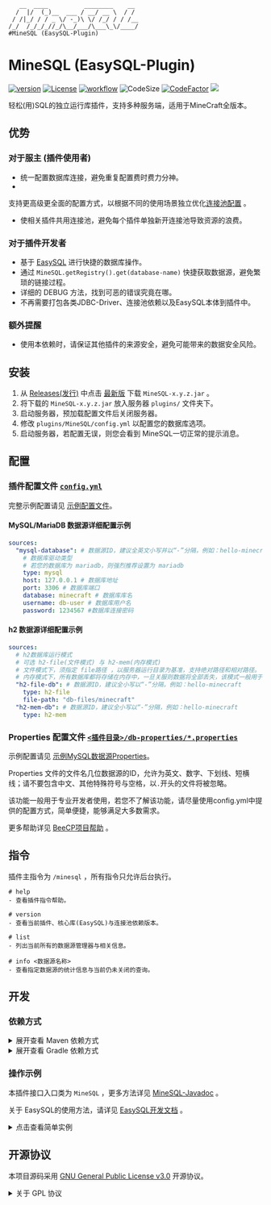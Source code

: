 ```text
   __  ____          ________    __ 
  /  |/  (_)__  ___ / __/ __ \  / / 
 / /|_/ / / _ \/ -_)\ \/ /_/ / / /__
/_/  /_/_/_//_/\__/___/\___\_\/____/
#MineSQL (EasySQL-Plugin)
```

# MineSQL (EasySQL-Plugin)

[![version](https://img.shields.io/github/v/release/CarmJos/MineSQL)](https://github.com/CarmJos/MineSQL/releases)
[![License](https://img.shields.io/github/license/CarmJos/MineSQL)](https://opensource.org/licenses/GPL-3.0)
[![workflow](https://github.com/CarmJos/MineSQL/actions/workflows/maven.yml/badge.svg?branch=master)](https://github.com/CarmJos/MineSQL/actions/workflows/maven.yml)
![CodeSize](https://img.shields.io/github/languages/code-size/CarmJos/MineSQL)
[![CodeFactor](https://www.codefactor.io/repository/github/carmjos/minesql/badge)](https://www.codefactor.io/repository/github/carmjos/minesql)
![](https://visitor-badge.glitch.me/badge?page_id=MineSQL.readme)

轻松(用)SQL的独立运行库插件，支持多种服务端，适用于MineCraft全版本。

## 优势

### 对于服主 (插件使用者)

- 统一配置数据库连接，避免重复配置费时费力分神。
-

支持更高级更全面的配置方式，以根据不同的使用场景独立优化[连接池配置](https://github.com/Chris2018998/BeeCP/wiki/Configuration--List)
。

- 使相关插件共用连接池，避免每个插件单独新开连接池导致资源的浪费。

### 对于插件开发者

- 基于 [EasySQL](https://github.com/CarmJos/EasySQL) 进行快捷的数据库操作。
- 通过 `MineSQL.getRegistry().get(database-name)` 快捷获取数据源，避免繁琐的链接过程。
- 详细的 DEBUG 方法，找到可恶的错误究竟在哪。
- 不再需要打包各类JDBC-Driver、连接池依赖以及EasySQL本体到插件中。

### 额外提醒

- 使用本依赖时，请保证其他插件的来源安全，避免可能带来的数据安全风险。

## 安装

1. 从 [Releases(发行)](https://github.com/CarmJos/MineSQL/releases/)
   中点击 [最新版](https://github.com/CarmJos/MineSQL/releases/latest) 下载 `MineSQL-x.y.z.jar` 。
2. 将下载的 `MineSQL-x.y.z.jar` 放入服务器 `plugins/` 文件夹下。
3. 启动服务器，预加载配置文件后关闭服务器。
4. 修改 `plugins/MineSQL/config.yml` 以配置您的数据库选项。
5. 启动服务器，若配置无误，则您会看到 MineSQL一切正常的提示消息。

## 配置

### 插件配置文件 [`config.yml`](.doc/example-config.yml)

完整示例配置请见 [示例配置文件](.doc/example-config.yml)。

#### MySQL/MariaDB 数据源详细配置示例

```yaml
sources:
  "mysql-database": # 数据源ID，建议全英文小写并以“-”分隔，例如：hello-minecraft
    # 数据库驱动类型
    # 若您的数据库为 mariadb，则强烈推荐设置为 mariadb
    type: mysql
    host: 127.0.0.1 # 数据库地址
    port: 3306 # 数据库端口
    database: minecraft # 数据库库名
    username: db-user # 数据库用户名
    password: 1234567 #数据库连接密码
```

#### h2 数据源详细配置示例

```yaml
sources:
  # h2数据库运行模式
  # 可选 h2-file(文件模式) 与 h2-mem(内存模式)
  # 文件模式下，须指定 file路径 ，以服务器运行目录为基准，支持绝对路径和相对路径。
  # 内存模式下，所有数据库都将存储在内存中，一旦关服则数据将全部丢失，该模式一般用于测试
  "h2-file-db": # 数据源ID，建议全小写以“-”分隔，例如：hello-minecraft
    type: h2-file
    file-path: "db-files/minecraft"
  "h2-mem-db": # 数据源ID，建议全小写以“-”分隔，例如：hello-minecraft
    type: h2-mem
```

### Properties 配置文件 [`<插件目录>/db-properties/*.properties`](core/src/main/resources/db-properties/.example-mysql.properties)

示例配置请见 [示例MySQL数据源Properties](core/src/main/resources/db-properties/.example-mysql.properties)。

Properties 文件的文件名几位数据源的ID，允许为英文、数字、下划线、短横线；请不要包含中文、其他特殊符号与空格，以`.`开头的文件将被忽略。

该功能一般用于专业开发者使用，若您不了解该功能，请尽量使用config.yml中提供的配置方式，简单便捷，能够满足大多数需求。

更多帮助详见 [BeeCP项目帮助](https://github.com/Chris2018998/BeeCP) 。

## 指令

插件主指令为 `/minesql` ，所有指令只允许后台执行。

```text
# help
- 查看插件指令帮助。

# version
- 查看当前插件、核心库(EasySQL)与连接池依赖版本。

# list
- 列出当前所有的数据源管理器与相关信息。

# info <数据源名称>
- 查看指定数据源的统计信息与当前仍未关闭的查询。
```

## 开发

### 依赖方式

<details>
<summary>展开查看 Maven 依赖方式</summary>

```xml

<project>
    <repositories>

        <repository>
            <!--采用Maven中心库，安全稳定，但版本更新需要等待同步-->
            <id>maven</id>
            <name>Maven Central</name>
            <url>https://repo1.maven.org/maven2</url>
        </repository>

        <repository>
            <!--采用github分支依赖库，稳定更新快-->
            <id>MineSQL</id>
            <name>GitHub Branch Repository</name>
            <url>https://github.com/CarmJos/MineSQL/blob/repo/</url>
        </repository>

        <repository>
            <!--采用我的私人依赖库，简单方便，但可能因为变故而无法使用-->
            <id>carm-repo</id>
            <name>Carm's Repo</name>
            <url>https://repo.carm.cc/repository/maven-public/</url>
        </repository>

    </repositories>

    <dependencies>

        <dependency>
            <groupId>cc.carm.plugin</groupId>
            <artifactId>minesql-api</artifactId>
            <version>[LATEST RELEASE]</version>
            <scope>provided</scope>
        </dependency>

    </dependencies>
</project>
```

</details>

<details>
<summary>展开查看 Gradle 依赖方式</summary>

```groovy
repositories {

    //采用Maven中心库，安全稳定，但版本更新需要等待同步
    mavenCentral()

    // 采用github分支依赖库，稳定更新快
    maven { url 'https://github.com/CarmJos/MineSQL/blob/repo/' }

    // 采用我的私人依赖库，简单方便，但可能因为变故而无法使用
    maven { url 'https://repo.carm.cc/repository/maven-public/' }
}

dependencies {
    compileOnly "cc.carm.plugin:minesql-api:[LATEST RELEASE]"
}
```

</details>

### 操作示例

本插件接口入口类为 `MineSQL` ，更多方法详见 [MineSQL-Javadoc](https://carmjos.github.io/MineSQL/) 。

关于 EasySQL的使用方法，请详见 [EasySQL开发文档](https://github.com/CarmJos/EasySQL/tree/master/.documentation) 。


<details>
  <summary>点击查看简单实例</summary>

```java

public class Main extends JavaPlugin {

    @Override
    public void onEnable() {

        SQLManager manager = MineSQL.getRegistery().get(getConfig().getString("database"));

        if (manager == null) {
            System.out.println("请配置一个正确的数据库名。");
            setEnable(false);
            return;
        }

        // do something...
      
    }

}

```

</details> 

## 开源协议

本项目源码采用 [GNU General Public License v3.0](https://opensource.org/licenses/GPL-3.0) 开源协议。

<details>
  <summary>关于 GPL 协议</summary>

> GNU General Public Licence (GPL) 有可能是开源界最常用的许可模式。GPL 保证了所有开发者的权利，同时为使用者提供了足够的复制，分发，修改的权利：
>
> #### 可自由复制
> 你可以将软件复制到你的电脑，你客户的电脑，或者任何地方。复制份数没有任何限制。
> #### 可自由分发
> 在你的网站提供下载，拷贝到U盘送人，或者将源代码打印出来从窗户扔出去（环保起见，请别这样做）。
> #### 可以用来盈利
> 你可以在分发软件的时候收费，但你必须在收费前向你的客户提供该软件的 GNU GPL 许可协议，以便让他们知道，他们可以从别的渠道免费得到这份软件，以及你收费的理由。
> #### 可自由修改
> 如果你想添加或删除某个功能，没问题，如果你想在别的项目中使用部分代码，也没问题，唯一的要求是，使用了这段代码的项目也必须使用
> GPL 协议。
>
> 需要注意的是，分发的时候，需要明确提供源代码和二进制文件，另外，用于某些程序的某些协议有一些问题和限制，你可以看一下
> @PierreJoye 写的 Practical Guide to GPL Compliance 一文。使用 GPL 协议，你必须在源代码代码中包含相应信息，以及协议本身。
>
> *以上文字来自 [五种开源协议GPL,LGPL,BSD,MIT,Apache](https://www.oschina.net/question/54100_9455) 。*
</details> 
